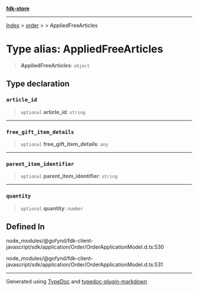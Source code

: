 [**fdk-store**](../../../README.md)
***

[Index](../../../API.md) > [order](../../README.md) > [<internal>](../README.md) > AppliedFreeArticles

# Type alias: AppliedFreeArticles

> **AppliedFreeArticles**: `object`

## Type declaration

### `article_id`

> `optional` **article\_id**: `string`

***

### `free_gift_item_details`

> `optional` **free\_gift\_item\_details**: `any`

***

### `parent_item_identifier`

> `optional` **parent\_item\_identifier**: `string`

***

### `quantity`

> `optional` **quantity**: `number`

## Defined In

node\_modules/@gofynd/fdk-client-javascript/sdk/application/Order/OrderApplicationModel.d.ts:530

node\_modules/@gofynd/fdk-client-javascript/sdk/application/Order/OrderApplicationModel.d.ts:531

***
Generated using [TypeDoc](https://typedoc.org/) and [typedoc-plugin-markdown](https://www.npmjs.com/package/typedoc-plugin-markdown)
